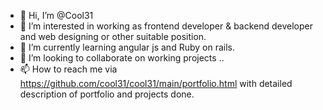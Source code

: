 - 👋 Hi, I’m @Cool31
- 👀 I’m interested in working as frontend developer & backend developer
and web designing or other suitable position.
- 🌱 I’m currently learning angular js and Ruby on rails.
- 💞️ I’m looking to collaborate on working projects ..
- 📫 How to reach me via https://github.com/cool31/cool31/main/portfolio.html  with
detailed description of portfolio and projects done.

<!---
Cool31/Cool31 is a ✨ special ✨ repository because its `README.md` (this file) appears on your GitHub profile.
You can click the Preview link to take a look at your changes.
--->
